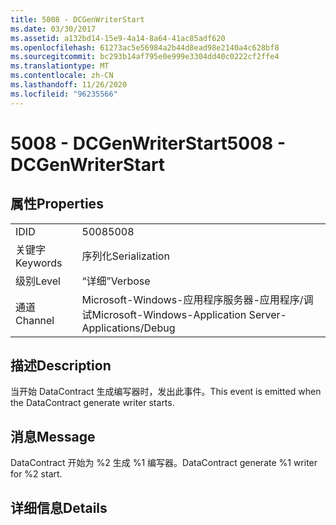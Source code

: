 ```yaml
---
title: 5008 - DCGenWriterStart
ms.date: 03/30/2017
ms.assetid: a132bd14-15e9-4a14-8a64-41ac85adf620
ms.openlocfilehash: 61273ac5e56984a2b44d8ead98e2140a4c628bf8
ms.sourcegitcommit: bc293b14af795e0e999e3304dd40c0222cf2ffe4
ms.translationtype: MT
ms.contentlocale: zh-CN
ms.lasthandoff: 11/26/2020
ms.locfileid: "96235566"
---
```

# <a name="5008---dcgenwriterstart"></a><span data-ttu-id="9f5e6-102">5008 - DCGenWriterStart</span><span class="sxs-lookup"><span data-stu-id="9f5e6-102">5008 - DCGenWriterStart</span></span>

## <a name="properties"></a><span data-ttu-id="9f5e6-103">属性</span><span class="sxs-lookup"><span data-stu-id="9f5e6-103">Properties</span></span>  
  
|||  
|-|-|  
|<span data-ttu-id="9f5e6-104">ID</span><span class="sxs-lookup"><span data-stu-id="9f5e6-104">ID</span></span>|<span data-ttu-id="9f5e6-105">5008</span><span class="sxs-lookup"><span data-stu-id="9f5e6-105">5008</span></span>|  
|<span data-ttu-id="9f5e6-106">关键字</span><span class="sxs-lookup"><span data-stu-id="9f5e6-106">Keywords</span></span>|<span data-ttu-id="9f5e6-107">序列化</span><span class="sxs-lookup"><span data-stu-id="9f5e6-107">Serialization</span></span>|  
|<span data-ttu-id="9f5e6-108">级别</span><span class="sxs-lookup"><span data-stu-id="9f5e6-108">Level</span></span>|<span data-ttu-id="9f5e6-109">“详细”</span><span class="sxs-lookup"><span data-stu-id="9f5e6-109">Verbose</span></span>|  
|<span data-ttu-id="9f5e6-110">通道</span><span class="sxs-lookup"><span data-stu-id="9f5e6-110">Channel</span></span>|<span data-ttu-id="9f5e6-111">Microsoft-Windows-应用程序服务器-应用程序/调试</span><span class="sxs-lookup"><span data-stu-id="9f5e6-111">Microsoft-Windows-Application Server-Applications/Debug</span></span>|  
  
## <a name="description"></a><span data-ttu-id="9f5e6-112">描述</span><span class="sxs-lookup"><span data-stu-id="9f5e6-112">Description</span></span>  

 <span data-ttu-id="9f5e6-113">当开始 DataContract 生成编写器时，发出此事件。</span><span class="sxs-lookup"><span data-stu-id="9f5e6-113">This event is emitted when the DataContract generate writer starts.</span></span>  
  
## <a name="message"></a><span data-ttu-id="9f5e6-114">消息</span><span class="sxs-lookup"><span data-stu-id="9f5e6-114">Message</span></span>  

 <span data-ttu-id="9f5e6-115">DataContract 开始为 %2 生成 %1 编写器。</span><span class="sxs-lookup"><span data-stu-id="9f5e6-115">DataContract generate %1 writer for %2 start.</span></span>  
  
## <a name="details"></a><span data-ttu-id="9f5e6-116">详细信息</span><span class="sxs-lookup"><span data-stu-id="9f5e6-116">Details</span></span>
